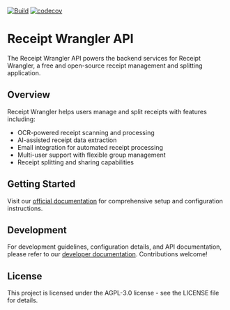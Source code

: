 [![Build](https://github.com/Noah231515/receipt-wrangler-api/actions/workflows/docker-image.yml/badge.svg)](https://github.com/Noah231515/receipt-wrangler-api/actions/workflows/docker-image.yml) [![codecov](https://codecov.io/gh/Receipt-Wrangler/receipt-wrangler-api/graph/badge.svg?token=EUQMLBEKPK)](https://codecov.io/gh/Receipt-Wrangler/receipt-wrangler-api)

# Receipt Wrangler API

The Receipt Wrangler API powers the backend services for Receipt Wrangler, a free and open-source receipt management and splitting application.

## Overview

Receipt Wrangler helps users manage and split receipts with features including:
- OCR-powered receipt scanning and processing
- AI-assisted receipt data extraction
- Email integration for automated receipt processing
- Multi-user support with flexible group management
- Receipt splitting and sharing capabilities

## Getting Started

Visit our [official documentation](https://receiptwrangler.io) for comprehensive setup and configuration instructions.

## Development

For development guidelines, configuration details, and API documentation, please refer to our [developer documentation](https://receiptwrangler.io/docs/category/development). Contributions welcome!

## License

This project is licensed under the AGPL-3.0 license - see the LICENSE file for details.
